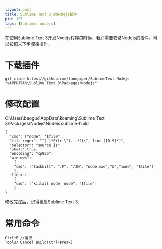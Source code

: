```yaml
---
layout: post
title: Sublime Text 3 的Nodejs插件
pid: 105
tags: [Sublime, nodejs]
---
```


在使用Sublime Text 3开发Nodejs程序的时候，我们需要安装Nodejs的插件。可以按照以下步骤来操作。

# 下载插件

	git clone https://github.com/tanepiper/SublimeText-Nodejs "%APPDATA%\Sublime Text 3\Packages\Nodejs"

# 修改配置
C:\Users\baoguo\AppData\Roaming\Sublime Text 3\Packages\Nodejs\Nodejs.sublime-build

	{
	  "cmd": ["node", "$file"],
	  "file_regex": "^[ ]*File \"(...*?)\", line ([0-9]*)",
	  "selector": "source.js",
	  "shell":true,
	  "encoding": "cp936",
	  "windows":
	    {
		"cmd": ["taskkill", "/F", "/IM", "node.exe","&","node", "$file"]  
	    },
	  "linux":
	    {
		"cmd": ["killall node; node", "$file"]
	    }
	}

修改完成后，记得重启Sublime Text 3.

# 常用命令

	Ctrl+B //运行
	Tools/ Cancel Build(Ctrl+Break)
